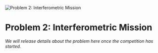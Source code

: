 <image src="../images/golomb.png" align="center" alt="Problem 2: Interferometric Mission"/>

# Problem 2: Interferometric Mission

*We will release details about the problem here once the competition
has started.*
